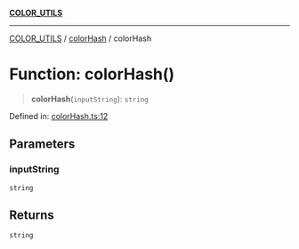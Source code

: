 [**COLOR_UTILS**](../../README.md)

***

[COLOR_UTILS](../../README.md) / [colorHash](../README.md) / colorHash

# Function: colorHash()

> **colorHash**(`inputString`): `string`

Defined in: [colorHash.ts:12](https://github.com/dailker/everyutil/blob/0ec5ce08552e5059ec58e2975404aeb74a6202b1/src/color/colorHash.ts#L12)

## Parameters

### inputString

`string`

## Returns

`string`
